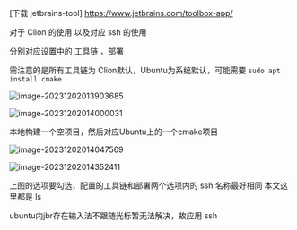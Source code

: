 [下载 jetbrains-tool] https://www.jetbrains.com/toolbox-app/

对于 Clion 的使用 以及对应 ssh 的使用

分别对应设置中的 工具链 ，部署

需注意的是所有工具链为 Clion默认，Ubuntu为系统默认，可能需要 `sudo apt install cmake`

<img src="C:/Users/%E9%99%88/AppData/Roaming/Typora/typora-user-images/image-20231202013903685.png" alt="image-20231202013903685"  />

![image-20231202014000031](C:/Users/%E9%99%88/AppData/Roaming/Typora/typora-user-images/image-20231202014000031.png)

本地构建一个空项目，然后对应Ubuntu上的一个cmake项目

![image-20231202014047569](C:/Users/%E9%99%88/AppData/Roaming/Typora/typora-user-images/image-20231202014047569.png)

![image-20231202014352411](C:/Users/%E9%99%88/AppData/Roaming/Typora/typora-user-images/image-20231202014352411.png)

上图的选项要勾选，配置的工具链和部署两个选项内的 ssh 名称最好相同 本文这里都是 ls

ubuntu内jbr存在输入法不跟随光标暂无法解决，故应用 ssh